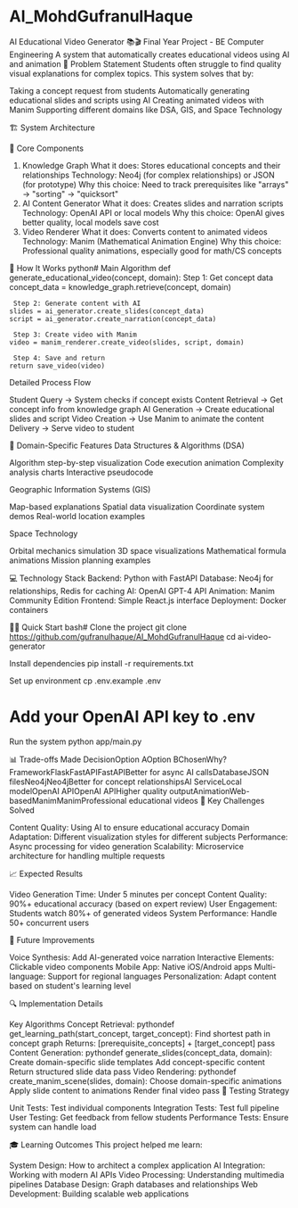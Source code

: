 # AI_MohdGufranulHaque
AI Educational Video Generator 📚🎬
Final Year Project - BE Computer Engineering
A system that automatically creates educational videos using AI and animation
🎯 Problem Statement
Students often struggle to find quality visual explanations for complex topics. This system solves that by:

Taking a concept request from students
Automatically generating educational slides and scripts using AI
Creating animated videos with Manim
Supporting different domains like DSA, GIS, and Space Technology

🏗️ System Architecture

🔧 Core Components
1. Knowledge Graph
What it does: Stores educational concepts and their relationships
Technology: Neo4j (for complex relationships) or JSON (for prototype)
Why this choice: Need to track prerequisites like "arrays" → "sorting" → "quicksort"
2. AI Content Generator
What it does: Creates slides and narration scripts
Technology: OpenAI API or local models
Why this choice: OpenAI gives better quality, local models save cost
3. Video Renderer
What it does: Converts content to animated videos
Technology: Manim (Mathematical Animation Engine)
Why this choice: Professional quality animations, especially good for math/CS concepts

🔄 How It Works
python# Main Algorithm
def generate_educational_video(concept, domain):
    Step 1: Get concept data
    concept_data = knowledge_graph.retrieve(concept, domain)
    
     Step 2: Generate content with AI
    slides = ai_generator.create_slides(concept_data)
    script = ai_generator.create_narration(concept_data)
    
     Step 3: Create video with Manim
    video = manim_renderer.create_video(slides, script, domain)
    
     Step 4: Save and return
    return save_video(video)
Detailed Process Flow

Student Query → System checks if concept exists
Content Retrieval → Get concept info from knowledge graph
AI Generation → Create educational slides and script
Video Creation → Use Manim to animate the content
Delivery → Serve video to student

🎨 Domain-Specific Features
Data Structures & Algorithms (DSA)

Algorithm step-by-step visualization
Code execution animation
Complexity analysis charts
Interactive pseudocode

Geographic Information Systems (GIS)

Map-based explanations
Spatial data visualization
Coordinate system demos
Real-world location examples

Space Technology

Orbital mechanics simulation
3D space visualizations
Mathematical formula animations
Mission planning examples

💻 Technology Stack
Backend: Python with FastAPI
Database: Neo4j for relationships, Redis for caching
AI: OpenAI GPT-4 API
Animation: Manim Community Edition
Frontend: Simple React.js interface
Deployment: Docker containers

🏃‍♂️ Quick Start
bash# Clone the project
git clone https://github.com/gufranulhaque/AI_MohdGufranulHaque
cd ai-video-generator

Install dependencies
pip install -r requirements.txt

Set up environment
cp .env.example .env
# Add your OpenAI API key to .env

Run the system
python app/main.py


📊 Trade-offs Made
DecisionOption AOption BChosenWhy?FrameworkFlaskFastAPIFastAPIBetter for async AI callsDatabaseJSON filesNeo4jNeo4jBetter for concept relationshipsAI ServiceLocal modelOpenAI APIOpenAI APIHigher quality outputAnimationWeb-basedManimManimProfessional educational videos
🎯 Key Challenges Solved

Content Quality: Using AI to ensure educational accuracy
Domain Adaptation: Different visualization styles for different subjects
Performance: Async processing for video generation
Scalability: Microservice architecture for handling multiple requests

📈 Expected Results

Video Generation Time: Under 5 minutes per concept
Content Quality: 90%+ educational accuracy (based on expert review)
User Engagement: Students watch 80%+ of generated videos
System Performance: Handle 50+ concurrent users

🚀 Future Improvements

Voice Synthesis: Add AI-generated voice narration
Interactive Elements: Clickable video components
Mobile App: Native iOS/Android apps
Multi-language: Support for regional languages
Personalization: Adapt content based on student's learning level

🔍 Implementation Details

Key Algorithms
Concept Retrieval:
pythondef get_learning_path(start_concept, target_concept):
     Find shortest path in concept graph
     Returns: [prerequisite_concepts] + [target_concept]
    pass
Content Generation:
pythondef generate_slides(concept_data, domain):
     Create domain-specific slide templates
     Add concept-specific content
     Return structured slide data
    pass
Video Rendering:
pythondef create_manim_scene(slides, domain):
     Choose domain-specific animations
     Apply slide content to animations
     Render final video
    pass
📝 Testing Strategy

Unit Tests: Test individual components
Integration Tests: Test full pipeline
User Testing: Get feedback from fellow students
Performance Tests: Ensure system can handle load

🎓 Learning Outcomes
This project helped me learn:

System Design: How to architect a complex application
AI Integration: Working with modern AI APIs
Video Processing: Understanding multimedia pipelines
Database Design: Graph databases and relationships
Web Development: Building scalable web applications
